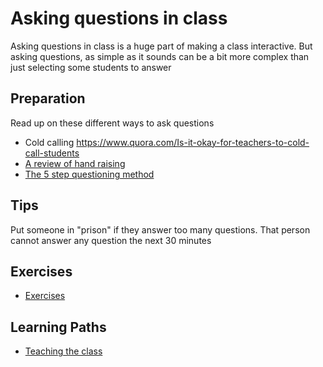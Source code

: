 # Asking questions in class

Asking questions in class is a huge part of making a class interactive. But asking questions, as simple as it sounds can be a bit more complex than just selecting some students to answer

## Preparation

Read up on these different ways to ask questions

- Cold calling https://www.quora.com/Is-it-okay-for-teachers-to-cold-call-students
- [A review of hand raising](https://looneymathconsulting.com/blog-posts/2019/02/hand-raising-cold-calling-examining-efficacy-age-old-practices)
- [The 5 step questioning method](https://sidebysideconsulting.com/2017/09/18/no-raised-hands-the-5-step-questioning-method/)


## Tips

Put someone in "prison" if they answer too many questions. That person cannot answer any question the next 30 minutes

## Exercises
- [Exercises](./../exercises/asking-quesstions.md)


## Learning Paths
- [Teaching the class](../learning-paths/teaching-the-class.md)